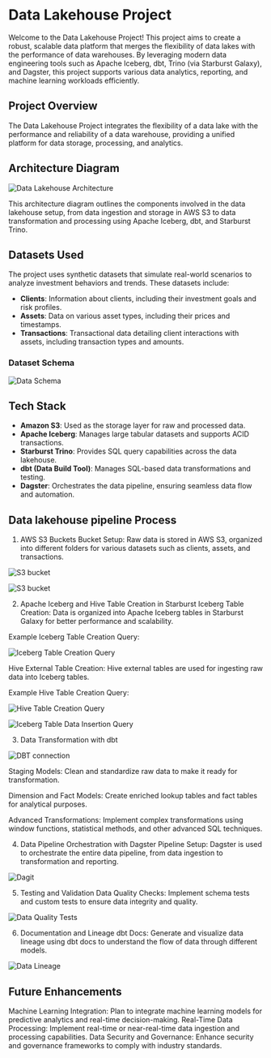 # Data Lakehouse Project

Welcome to the Data Lakehouse Project! This project aims to create a robust, scalable data platform that merges the flexibility of data lakes with the performance of data warehouses. By leveraging modern data engineering tools such as Apache Iceberg, dbt, Trino (via Starburst Galaxy), and Dagster, this project supports various data analytics, reporting, and machine learning workloads efficiently.

## Project Overview

The Data Lakehouse Project integrates the flexibility of a data lake with the performance and reliability of a data warehouse, providing a unified platform for data storage, processing, and analytics.

## Architecture Diagram

![Data Lakehouse Architecture](architecture_diagram.png)

This architecture diagram outlines the components involved in the data lakehouse setup, from data ingestion and storage in AWS S3 to data transformation and processing using Apache Iceberg, dbt, and Starburst Trino.

## Datasets Used

The project uses synthetic datasets that simulate real-world scenarios to analyze investment behaviors and trends. These datasets include:

- **Clients**: Information about clients, including their investment goals and risk profiles.
- **Assets**: Data on various asset types, including their prices and timestamps.
- **Transactions**: Transactional data detailing client interactions with assets, including transaction types and amounts.

### Dataset Schema

![Data Schema](screenshots/data_schema.png)


## Tech Stack

- **Amazon S3**: Used as the storage layer for raw and processed data.
- **Apache Iceberg**: Manages large tabular datasets and supports ACID transactions.
- **Starburst Trino**: Provides SQL query capabilities across the data lakehouse.
- **dbt (Data Build Tool)**: Manages SQL-based data transformations and testing.
- **Dagster**: Orchestrates the data pipeline, ensuring seamless data flow and automation.


## Data lakehouse pipeline Process

1. AWS S3 Buckets
Bucket Setup: Raw data is stored in AWS S3, organized into different folders for various datasets such as clients, assets, and transactions.

![S3 bucket](screenshots/s3-1.jpg)

![S3 bucket](screenshots/S3-2.jpg)

2. Apache Iceberg and Hive Table Creation in Starburst
Iceberg Table Creation: Data is organized into Apache Iceberg tables in Starburst Galaxy for better performance and scalability.

Example Iceberg Table Creation Query:

![Iceberg Table Creation Query](screenshots/starburst-iceberg-creation-query.jpg)

Hive External Table Creation: Hive external tables are used for ingesting raw data into Iceberg tables.

Example Hive Table Creation Query:

![Hive Table Creation Query](screenshots/starburst-hive-creation-query.jpg)

![Iceberg Table Data Insertion Query](screenshots/starburst-insert-into-iceberg-query.jpg)

3. Data Transformation with dbt

![DBT connection](screenshots/dbt-connection.jpg)

Staging Models: Clean and standardize raw data to make it ready for transformation.


Dimension and Fact Models: Create enriched lookup tables and fact tables for analytical purposes.


Advanced Transformations: Implement complex transformations using window functions, statistical methods, and other advanced SQL techniques.


4. Data Pipeline Orchestration with Dagster
Pipeline Setup: Dagster is used to orchestrate the entire data pipeline, from data ingestion to transformation and reporting.

![Dagit](screenshots/dagit.jpg)

5. Testing and Validation
Data Quality Checks: Implement schema tests and custom tests to ensure data integrity and quality.

![Data Quality Tests](screenshots/tests.jpg)

6. Documentation and Lineage
dbt Docs: Generate and visualize data lineage using dbt docs to understand the flow of data through different models.

![Data Lineage](screenshots/data_lineage.png)

## Future Enhancements
Machine Learning Integration: Plan to integrate machine learning models for predictive analytics and real-time decision-making.
Real-Time Data Processing: Implement real-time or near-real-time data ingestion and processing capabilities.
Data Security and Governance: Enhance security and governance frameworks to comply with industry standards.
